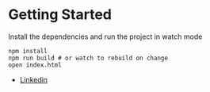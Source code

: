 # Getting Started
Install the dependencies and run the project in watch mode
```
npm install
npm run build # or watch to rebuild on change
open index.html
```


- [Linkedin](https://in.linkedin.com/in/devr4j)
